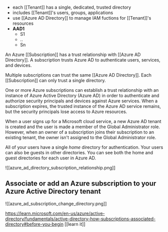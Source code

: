 - each [[Tenant]] has a single, dedicated, trusted directory
- includes [[Tenant]]'s users, groups, applications
- use [[Azure AD Directory]] to manage IAM fuctions for [[Tenant]]'s resources
- **AAD1**
	- S1
	- ..
	- Sn

An Azure [[Subscription]] has a trust relationship with [[Azure AD Directory]]. A subscription trusts Azure AD to authenticate users, services, and devices.

Multiple subscriptions can trust the same [[Azure AD Directory]]. Each [[Subscription]] can only trust a single directory.

One or more Azure subscriptions can establish a trust relationship with an instance of Azure Active Directory (Azure AD) in order to authenticate and authorize security principals and devices against Azure services. When a subscription expires, the trusted instance of the Azure AD service remains, but the security principals lose access to Azure resources.

When a user signs up for a Microsoft cloud service, a new Azure AD tenant is created and the user is made a member of the Global Administrator role. However, when an owner of a subscription joins their subscription to an existing tenant, the owner isn't assigned to the Global Administrator role.

All of your users have a single _home_ directory for authentication. Your users can also be guests in other directories. You can see both the home and guest directories for each user in Azure AD.

![[azure_ad_directory_subscription_relationship.png]]


## Associate or add an Azure subscription to your Azure Active Directory tenant

![[azure_ad_subscription_change_directory.png]]


https://learn.microsoft.com/en-us/azure/active-directory/fundamentals/active-directory-how-subscriptions-associated-directory#before-you-begin
[[learn it]]

